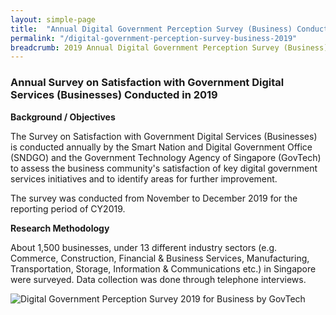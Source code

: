 ```yaml
---
layout: simple-page
title:  "Annual Digital Government Perception Survey (Business) Conducted in 2019"
permalink: "/digital-government-perception-survey-business-2019"
breadcrumb: 2019 Annual Digital Government Perception Survey (Business)
---
```


### **Annual Survey on Satisfaction with Government Digital Services (Businesses) Conducted in 2019**

**Background / Objectives**

The Survey on Satisfaction with Government Digital Services (Businesses) is conducted annually by the Smart Nation and Digital Government Office (SNDGO) and the Government Technology Agency of Singapore (GovTech) to assess the business community's satisfaction of key digital government services initiatives and to identify areas for further improvement.

The survey was conducted from November to December 2019 for the reporting period of CY2019.

**Research Methodology**

About 1,500 businesses, under 13 different industry sectors (e.g. Commerce, Construction, Financial & Business Services, Manufacturing, Transportation, Storage, Information & Communications etc.) in Singapore were surveyed. Data collection was done through telephone interviews.

![Digital Government Perception Survey 2019 for Business by GovTech](/images/our-statistics/Digital-Government-Perception-2019-Business-GovTech-Smart-Nation-study-2019v2.png)
